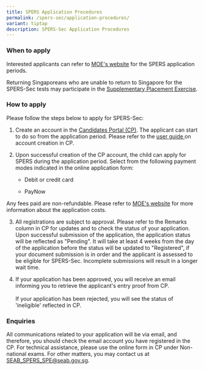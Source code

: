 ```yaml
---
title: SPERS Application Procedures
permalink: /spers-sec/application-procedures/
variant: tiptap
description: SPERS-Sec Application Procedures
---
```

<h3><strong>When to apply</strong></h3>
<p>Interested applicants can refer to <a href="https://www.moe.gov.sg/returning-singaporeans/secondary/spers/apply" rel="noopener noreferrer nofollow" target="_blank"><u>MOE's website</u></a> for
the SPERS application periods.</p>
<p>Returning Singaporeans who are unable to return to Singapore for the SPERS-Sec
tests may participate in the <a href="https://www.moe.gov.sg/returning-singaporeans/secondary/spe" rel="noopener noreferrer nofollow" target="_blank"><u>Supplementary Placement Exercise</u></a>.</p>
<h3><strong>How to apply</strong></h3>
<p>Please follow the steps below to apply for SPERS-Sec:</p>
<ol data-tight="true" class="tight">
<li>
<p>Create an account in the&nbsp;<a href="https://myexams.seab.gov.sg/auth/login" rel="noopener noreferrer" target="_blank"><u>Candidates Portal (CP)</u></a>.
The applicant can start to do so from the application period. Please refer
to the <a href="/files/SPERS Sec/SPERS_User_Guide_for_Candidates_Portal.pdf" rel="noopener noreferrer nofollow" target="_blank"><u>user guide</u> </a>on
account creation in CP.</p>
</li>
<li>
<p>Upon successful creation of the CP account, the child can apply for SPERS
during the application period. Select from the following payment modes
indicated in the online application form:</p>
<ul data-tight="true" class="tight">
<li>
<p>Debit or credit card</p>
</li>
<li>
<p>PayNow</p>
</li>
</ul>
</li>
</ol>
<p>Any fees paid are non-refundable. Please refer to <a href="https://www.moe.gov.sg/returning-singaporeans/secondary/spers/apply" rel="noopener noreferrer nofollow" target="_blank"><u>MOE's website</u></a> for
more information about the application costs.</p>
<ol start="3" data-tight="true" class="tight">
<li>
<p>All registrations are subject to approval. Please refer to the Remarks
column in CP for updates and to check the status of your application. Upon
successful submission of the application, the application status will be
reflected as "Pending". It will take at least 4 weeks from the day of the
application before the status will be updated to "Registered", if your
document submission is in order and the applicant is assessed to be eligible
for SPERS-Sec. Incomplete submissions will result in a longer wait time.</p>
</li>
<li>
<p>If your application has been approved, you will receive an email informing
you to retrieve the applicant's entry proof from CP.
<br>
<br>If your application has been rejected, you will see the status of 'ineligible'
reflected in CP.</p>
</li>
</ol>
<h3><strong>Enquiries</strong></h3>
<p>All communications related to your application will be via email, and
therefore, you should check the email account you have registered in the
CP. For technical assistance, please use the online form in CP under Non-national
exams. For other matters, you may contact us at <a href="mailto:SEAB_SPERS_SPE@seab.gov.sg" rel="noopener noreferrer nofollow" target="_blank"><u>SEAB_SPERS_SPE@seab.gov.sg</u></a>.</p>
<p></p>